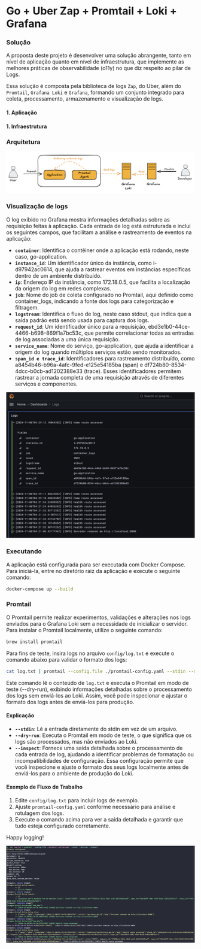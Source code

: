 # Go + Uber Zap + Promtail + Loki + Grafana


### Solução
A proposta deste projeto é desenvolver uma solução abrangente, tanto em nível de aplicação quanto em nível de infraestrutura, que implemente as melhores práticas de observabilidade (o11y) no que diz respeito ao pilar de Logs.

Essa solução é composta pela biblioteca de logs `Zap`, do Uber, além do `Promtail`, `Grafana Loki` e `Grafana`, formando um conjunto integrado para coleta, processamento, armazenamento e visualização de logs.

#### 1. Aplicação

#### 1. Infraestrutura

### Arquitetura
![Architecture](documentation/images/architecture.png)

### Visualização de logs
O log exibido no Grafana mostra informações detalhadas sobre as requisição feitas à aplicação. 
Cada entrada de log está estruturada e inclui os seguintes campos, que facilitam a análise e rastreamento de eventos na aplicação:

- **`container`**: Identifica o contêiner onde a aplicação está rodando, neste caso, go-application.
- **`instance_id`**: Um identificador único da instância, como i-d97942ac0614, que ajuda a rastrear eventos em instâncias específicas dentro de um ambiente distribuído.
- **`ip`**: Endereço IP da instância, como 172.18.0.5, que facilita a localização da origem do log em redes complexas.
- **`job`**: Nome do job de coleta configurado no Promtail, aqui definido como container_logs, indicando a fonte dos logs para categorização e filtragem.
- **`logstream`**: Identifica o fluxo de log, neste caso stdout, que indica que a saída padrão está sendo usada para captura dos logs.
- **`request_id`**: Um identificador único para a requisição, ebd3e1b0-44ce-4466-b698-869f1a7bc53c, que permite correlacionar todas as entradas de log associadas a uma única requisição.
- **`service_name`**: Nome do serviço, go-application, que ajuda a identificar a origem do log quando múltiplos serviços estão sendo monitorados.
- **`span_id e trace_id`**: Identificadores para rastreamento distribuído, como a8454b46-b96a-4afc-9fed-e125e54185ba (span) e df724b80-8534-4dcc-b0cb-ad1202388e33 (trace). Esses identificadores permitem rastrear a jornada completa de uma requisição através de diferentes serviços e componentes.

![Dashboard](documentation/images/dashboard.png)

### Executando
A aplicação está configurada para ser executada com Docker Compose. Para iniciá-la, entre no diretório raiz da aplicação e execute o seguinte comando:

```bash
docker-compose up --build
```

### Promtail
O Promtail permite realizar experimentos, validações e alterações nos logs enviados para o Grafana Loki sem a 
necessidade de inicializar o servidor. Para instalar o Promtail localmente, utilize o seguinte comando:

```bash
brew install promtail
```

Para fins de teste, insira logs no arquivo `config/log.txt` e execute o comando abaixo para validar o formato dos logs:

```bash
cat log.txt | promtail --config.file ./promtail-config.yaml --stdin --dry-run --inspect
```

Este comando lê o conteúdo de `log.txt` e executa o Promtail em modo de teste (--dry-run), exibindo informações detalhadas sobre o processamento dos logs sem enviá-los ao Loki. Assim, você pode inspecionar e ajustar o formato dos logs antes de enviá-los para produção.

#### Explicação
- **`--stdin`**: Lê a entrada diretamente do stdin em vez de um arquivo.
- **`--dry-run`**: Executa o Promtail em modo de teste, o que significa que os logs são processados, mas não enviados ao Loki.
- **`--inspect`**: Fornece uma saída detalhada sobre o processamento de cada entrada de log, ajudando a identificar problemas de formatação ou incompatibilidades de configuração.
  Essa configuração permite que você inspecione e ajuste o formato dos seus logs localmente antes de enviá-los para o ambiente de produção do Loki.

#### Exemplo de Fluxo de Trabalho
1. Edite `config/log.txt` para incluir logs de exemplo.
2. Ajuste `promtail-config.yaml` conforme necessário para análise e rotulagem dos logs.
3. Execute o comando acima para ver a saída detalhada e garantir que tudo esteja configurado corretamente.

Happy logging!

![Dry Run](documentation/images/dry-run.png)